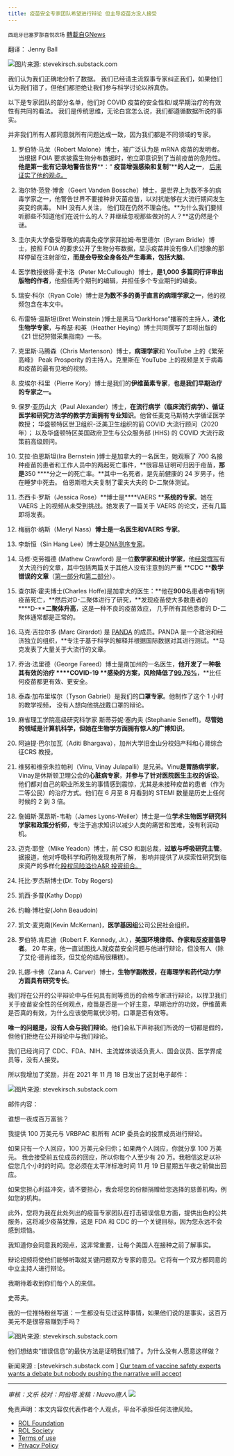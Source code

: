 ```yaml
---
title: 疫苗安全专家团队希望进行辩论 但主导疫苗方没人接受
---
```

`西班牙巴塞罗那喜悦农场` [轉載自GNews](https://gnews.org/zh-hans/1692419/)

翻译： Jenny Ball

![](https://assets.gnews.org/wp-content/uploads/2021/11/image-693.png)图片来源: stevekirsch.substack.com

我们认为我们正确地分析了数据。 我们已经请主流叙事专家纠正我们，如果他们认为我们错了，但他们都拒绝让我们参与科学讨论以辨真伪。

以下是专家团队的部分名单，他们对 COVID 疫苗的安全性和/或早期治疗的有效性有共同的看法。 我们是传统思维，无论白宫怎么说，我们都遵循数据所说的事实。

并非我们所有人都同意就所有问题达成一致，因为我们都是不同领域的专家。

1. 罗伯特·马龙（Robert Malone）博士，被广泛认为是 mRNA 疫苗的发明者。当根据 FOIA 要求披露生物分布数据时，他立即意识到了当前疫苗的危险性。**他是第一批有记录地警告世界****：“ ****疫苗增强感染和复制****”****的人之一**， [后来证实了他的观点。](https://www.biorxiv.org/content/10.1101/2021.08.22.457114v1.full.pdf)

2. 海尔特·范登·博舍（Geert Vanden Bossche）博士，是世界上为数不多的病毒学家之一，他警告世界不要接种非灭菌疫苗，以对抗能够在大流行期间发生突变的病毒。 NIH 没有人关注， 他们现在仍然不理会他。**为什么我们要倾听那些不知道他们在说什么的人？并继续忽视那些做对的人？**这仍然是个谜。

3. 圭尔夫大学备受尊敬的病毒免疫学家拜拉姆·布里德尔（Byram Bridle）博士，按照 FOIA 的要求公开了生物分布数据，显示疫苗并没有像人们想象的那样停留在注射部位，**而是会导致全身各处产生毒素，包括大脑**。

4. 医学教授彼得·麦卡洛（Peter McCullough）博士，**是1,000 多篇同行评审出版物的作者**，他担任两个期刊的编辑，并担任多个专业期刊的编委。

5. 瑞安·科尔（Ryan Cole）博士是**为数不多的勇于直言的病理学家之一**，他的视频包含在本文中。

6. 布雷特·温斯坦(Bret Weinstein )博士是黑马“DarkHorse”播客的主持人，**进化生物学专家**，与希瑟·和英（Heather Heying）博士共同撰写了即将出版的《21 世纪狩猎采集指南》一书。

7. 克里斯·马腾森（Chris Martenson）博士，**病理学家**和 YouTube 上的《繁荣高峰》 Peak Prosperity 的主持人。克里斯在 YouTube 上的视频是关于病毒和疫苗的最有见地的视频。

8. 皮埃尔·科里（Pierre Kory）博士是我们的**伊维菌素专家**，**也是我们早期治疗的专家之一。**

9. 保罗·亚历山大（Paul Alexander）博士，**在流行病学（临床流行病学）、循证医学和研究方法学的教学方面拥有专业知识**。他曾任麦克马斯特大学循证医学教授； 华盛顿特区世卫组织-泛美卫生组织的前 COVID 大流行顾问（2020 年）； 以及华盛顿特区美国政府卫生与公众服务部 (HHS) 的 COVID 大流行政策前高级顾问。

10. 艾拉·伯恩斯坦(Ira Bernstein )博士是加拿大的一名医生，她观察了 700 名接种疫苗的患者和工作人员中的两起死亡事件，**很容易证明可归因于疫苗，****那是****350 ****分之一的死亡率。**其中一名死者，是先前健康的 24 岁男子，他在睡梦中死去。 伯恩斯坦大夫复制了霍夫大夫的 D-二聚体测试。

11. 杰西卡·罗斯（Jessica Rose）**博士是****VAERS ****系统的专家**。她在 VAERS 上的视频从未受到挑战。她发表了一篇关于 VAERS 的论文，还有几篇即将发表。

12. 梅丽尔·纳斯（Meryl Nass）**博士是一名医生和VAERS 专家**。

13. 李新恒（Sin Hang Lee）博士是[DNA](http://dnalymetest.com/references.html)[测序专家](http://dnalymetest.com/references.html)。

14. 马修·克劳福德 (Mathew Crawford) 是一位**数学家和统计学家**，他[经常撰写](https://roundingtheearth.substack.com/)有关大流行的文章，其中包括两篇关于其他人没有注意到的严重 **CDC ****数学错误的文章**（[第一部分](https://roundingtheearth.substack.com/p/defining-away-vaccine-safety-signals)和[第二部分](https://roundingtheearth.substack.com/p/the-chloroquine-wars-part-xlix)）。

15. 查尔斯·霍夫博士(Charles Hoffe)是加拿大的医生：**他在****900****名患者中有****1****例疫苗死亡，**然后对D-二聚体进行了研究，**发现疫苗使大多数患者的****D-****二聚体升高**，这是一种不良的疫苗效应， 几乎所有其他患者的 D-二聚体通常都是正常的。

16. 马克·吉拉尔多 (Marc Girardot) 是 [PANDA](https://www.pandata.org/team/) 的成员。PANDA 是一个政治和经济独立的组织，**专注于基于科学的解释并根据国际数据对其进行测试。**马克发表了大量关于大流行的文章。

17. 乔治·法里德（George Fareed）博士是南加州的一名医生，**他开发了一种极其有效的治疗 ****COVID-19 ****感染的方案，风险降低了**[99.76%](https://roundingtheearth.substack.com/p/the-chloroquine-wars-part-xx)**，**比任何疫苗都更有效、更安全。

18. 泰森·加布里埃尔（Tyson Gabriel）是我们的**口罩专家**。他制作了这个 1 小时的教学视频， 没有人想向他挑战戴口罩的辩论。

19. 麻省理工学院高级研究科学家 斯蒂芬妮·塞内夫 (Stephanie Seneff)。**尽管她的领域是计算机科学，但她在生物学方面拥有惊人的广博知识**。

20. 阿迪提·巴尔加瓦（Aditi Bhargava），加州大学旧金山分校妇产科和心肾综合征CRS 教授。

21. 维努和维奈朱拉帕利（Vinu, Vinay Julapalli）是兄弟。Vinu**是胃肠病学家**，Vinay是休斯顿卫理公会的**心脏病专家**，**并参与了针对医院医生主权的诉讼**。他们都对自己的职业所发生的事情感到震惊，尤其是未接种疫苗的患者（作为二等公民）的治疗方式。他们在 6 月至 8 月看到的 STEMI 数量是历史上任何时候的 2 到 3 倍。

22. 詹姆斯·莱昂斯-韦勒（James Lyons-Weiler）博士是一位**学术生物医学研究科学家和政策分析师**，专注于追求知识以减少人类的痛苦和苦难，没有利润动机。

23. 迈克·耶登（Mike Yeadon）博士，前 CSO 和副总裁，**过敏与呼吸研究主管**。据报道，他对呼吸科学和药物发现有所了解， 影响并提供了从探索性研究到临床资产的多样化[股权风险溢价A&R 投资组合。](http://abcexchange.io/terms/e/equityriskpremium.asp)

24. 托比·罗杰斯博士(Dr. Toby Rogers)

25. 凯西·多普(Kathy Dopp)

26. 约翰·博杜安(John Beaudoin)

27. 凯文·麦克南(Kevin McKernan)，**医学基因组**公司公民社会组织。

28. 罗伯特.肯尼迪（Robert F. Kennedy, Jr.），**美国环境律师、作家和反疫苗倡导者**。 20 年来，他一直试图找人就疫苗安全问题与他进行辩论，但没有人（除了艾伦·德肖维茨，但艾伦的结局很糟糕）。

29. 扎娜·卡佛（Zana A. Carver）博士，**生物学副教授，在毒理学和药代动力学方面具有研究专长**。

我们将在公开的公平辩论中与任何具有同等资历的合格专家进行辩论，以捍卫我们关于疫苗安全性的任何观点，疫苗是否是一个好主意，早期治疗的功效，伊维菌素是否真的有效，为什么应该使用氟伏沙明，口罩是否有效等。

**唯一的问题是，没有人会与我们辩论**。他们会私下声称我们所说的一切都是假的，但他们拒绝在公开辩论中与我们辩论。

我们已经询问了 CDC、FDA、NIH、主流媒体谈话负责人、国会议员、医学界成员等，没有人接受。

所以我增加了奖励，并在 2021 年 11 月 18 日发出了这封电子邮件：

![](https://assets.gnews.org/wp-content/uploads/2021/11/image-695.png)图片来源: stevekirsch.substack.com

邮件内容：

谁想一夜成百万富翁？

我提供 100 万美元与 VRBPAC 和所有 ACIP 委员会的投票成员进行辩论。

如果只有一个人回应，100 万美元全归你；如果两个人回应，你就分享 100 万美元。 我会接受前五位成员的回应，所以你每个人至少有 20 万。我相信这足以补偿您几个小时的时间。您必须在太平洋标准时间 11 月 19 日星期五午夜之前做出回应。

如果您担心利益冲突，请不要担心，我会将您的份额捐赠给您选择的慈善机构，例如您的机构。

此外，您将为我在此处列出的疫苗专家团队在打击错误信息方面，提供出色的公共服务，这将减少疫苗犹豫，这是 FDA 和 CDC 的一个关键目标，因为您永远不会感到烦恼。

我知道你会同意我的观点，这非常重要，让每个美国人在接种之前了解事实。

辩论视频将使他们能够听取就关键问题双方专家的意见。它将有一个双方都同意的中立主持人进行辩论。

我期待着收到你们每个人的来信。

史蒂夫。

我的一位推特粉丝写道：一生都没有见过这种事情，如果他们说的是事实，这百万美元不是很容易赚到手吗？

![](https://assets.gnews.org/wp-content/uploads/2021/11/image-697.png)图片来源: stevekirsch.substack.com

他们想结束“错误信息”的最快方法是证明我们错了。为什么没有人愿意这样做？

新闻来源 : [stevekirsch.substack.com ] [Our team of vaccine safety experts wants a debate but nobody pushing the narrative will accept](https://stevekirsch.substack.com/p/my-team-of-vaccine-safety-experts)

* * *

*审核：文乐
校对：阿伯塔
发稿：Nuevo唐人*
![](https://assets.gnews.org/wp-content/uploads/2021/11/GNEWS_CH.-1.jpeg)


 

免责声明：本文内容仅代表作者个人观点，平台不承担任何法律风险。

- [ROL Foundation](https://rolfoundation.org/)
- [ROL Society](https://rolsociety.org/)
- [Terms of use](https://gnews.org/terms-of-use-3/)
- [Privacy Policy](https://gnews.org/privacy-policy/)

